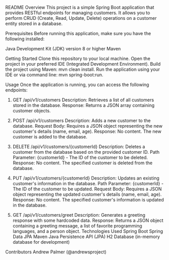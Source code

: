 README
Overview
This project is a simple Spring Boot application that provides RESTful endpoints for managing customers. It allows you to perform CRUD (Create, Read, Update, Delete) operations on a customer entity stored in a database.

Prerequisites
Before running this application, make sure you have the following installed:

Java Development Kit (JDK) version 8 or higher
Maven

Getting Started
Clone this repository to your local machine.
Open the project in your preferred IDE (Integrated Development Environment).
Build the project using Maven: mvn clean install.
Run the application using your IDE or via command line: mvn spring-boot:run.

Usage
Once the application is running, you can access the following endpoints:

1. GET /api/v1/customers
Description: Retrieves a list of all customers stored in the database.
Response: Returns a JSON array containing customer objects.

3. POST /api/v1/customers
Description: Adds a new customer to the database.
Request Body: Requires a JSON object representing the new customer's details (name, email, age).
Response: No content. The new customer is added to the database.

4. DELETE /api/v1/customers/{customerId}
Description: Deletes a customer from the database based on the provided customer ID.
Path Parameter: {customerId} - The ID of the customer to be deleted.
Response: No content. The specified customer is deleted from the database.

5. PUT /api/v1/customers/{customerId}
Description: Updates an existing customer's information in the database.
Path Parameter: {customerId} - The ID of the customer to be updated.
Request Body: Requires a JSON object representing the updated customer's details (name, email, age).
Response: No content. The specified customer's information is updated in the database.

6. GET /api/v1/customers/greet
Description: Generates a greeting response with some hardcoded data.
Response: Returns a JSON object containing a greeting message, a list of favorite programming languages, and a person object.
Technologies Used
Spring Boot
Spring Data JPA
Maven
Java Persistence API (JPA)
H2 Database (in-memory database for development)

Contributors
Andrew Palmer (@andrewsproject)
